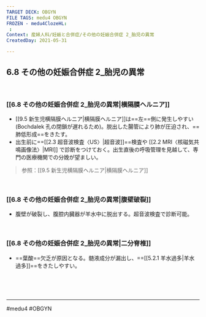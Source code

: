 ```yaml
---
TARGET DECK: OBGYN
FILE TAGS: medu4 OBGYN
FROZEN - medu4ClozeHL:
 : 
Context: 産婦人科/妊娠と合併症/その他の妊娠合併症 2_胎児の異常
CreatedDay: 2021-05-31

---
```


## 6.8 その他の妊娠合併症 2\_胎児の異常

<br>

### [[6.8 その他の妊娠合併症 2_胎児の異常|横隔膜ヘルニア]]
* [[9.5 新生児横隔膜ヘルニア|横隔膜ヘルニア]]は==左==側に発生しやすい(Bochdalek 孔の閉鎖が遅れるため)。脱出した腸管により肺が圧迫され、==肺低形成==をきたす。
* 出生前に==[[2.3 超音波検査〈US〉|超音波]]==検査や [[2.2 MRI〈核磁気共鳴画像法〉|MRI]] で診断をつけておく。出生直後の呼吸管理を見越して、専門の医療機関での分娩が望ましい。
<!--ID: 1622523510355-->


>参照：[[9.5 新生児横隔膜ヘルニア|横隔膜ヘルニア]]

<br>

### [[6.8 その他の妊娠合併症 2_胎児の異常|腹壁破裂]]
* 腹壁が破裂し、腹腔内臓器が羊水中に脱出する。超音波検査で診断可能。

<br>

### [[6.8 その他の妊娠合併症 2_胎児の異常|二分脊椎]]
* ==葉酸==欠乏が原因となる。髄液成分が漏出し、==[[5.2.1 羊水過多|羊水過多]]==をきたしやすい。
<!--ID: 1622523510363-->





<br><br><br>

---
#medu4 #OBGYN 
